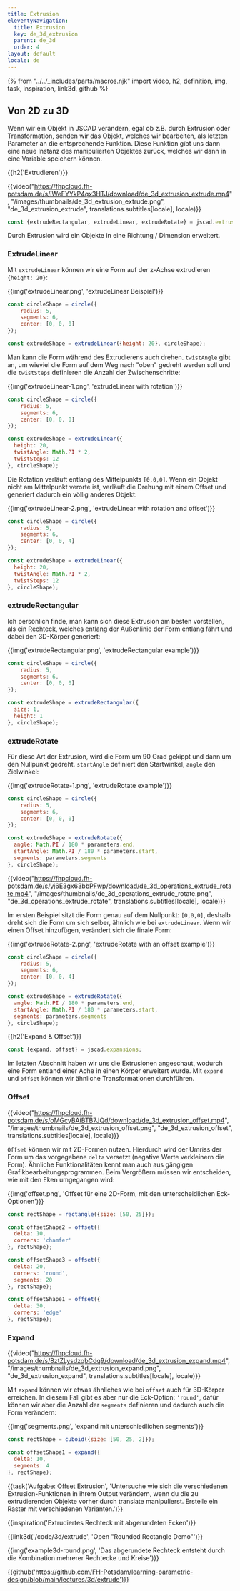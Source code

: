 ```yaml
---
title: Extrusion
eleventyNavigation:
  title: Extrusion
  key: de_3d_extrusion
  parent: de_3d
  order: 4
layout: default
locale: de
---
```


{% from "../../_includes/parts/macros.njk" import video, h2, definition, img, task, inspiration, link3d, github %}

## Von 2D zu 3D 

Wenn wir ein Objekt in JSCAD verändern, egal ob z.B. durch Extrusion oder Transformation, senden wir das Objekt, welches wir bearbeiten, als letzten Parameter an die entsprechende Funktion. Diese Funktion gibt uns dann eine neue Instanz des manipulierten Objektes zurück, welches wir dann in eine Variable speichern können.

{{h2('Extrudieren')}}

{{video("https://fhpcloud.fh-potsdam.de/s/iWeFYYkP4qx3HTJ/download/de_3d_extrusion_extrude.mp4", "/images/thumbnails/de_3d_extrusion_extrude.png", "de_3d_extrusion_extrude", translations.subtitles[locale], locale)}}

<!--
de: https://fhpcloud.fh-potsdam.de/s/iWeFYYkP4qx3HTJ
en: https://fhpcloud.fh-potsdam.de/s/y5sL6K5kfwW6CfL
-->

```js
const {extrudeRectangular, extrudeLinear, extrudeRotate} = jscad.extrusions;
```

Durch Extrusion wird ein Objekte in eine Richtung / Dimension erweitert.

### ExtrudeLinear

Mit `extrudeLinear` können wir eine Form auf der z-Achse extrudieren `{height: 20}`:

{{img('extrudeLinear.png', 'extrudeLinear Beispiel')}}

```js
const circleShape = circle({
    radius: 5,
    segments: 6,
    center: [0, 0, 0]
});

const extrudeShape = extrudeLinear({height: 20}, circleShape);
```

Man kann die Form während des Extrudierens auch drehen. `twistAngle` gibt an, um wieviel die Form auf dem Weg nach "oben" gedreht werden soll und die `twistSteps` definieren die Anzahl der Zwischenschritte:

{{img('extrudeLinear-1.png', 'extrudeLinear with rotation')}}

```js
const circleShape = circle({
    radius: 5,
    segments: 6,
    center: [0, 0, 0]
});

const extrudeShape = extrudeLinear({
  height: 20,
  twistAngle: Math.PI * 2,
  twistSteps: 12
}, circleShape);
```

Die Rotation verläuft entlang des Mittelpunkts `[0,0,0]`. Wenn ein Objekt nicht am Mittelpunkt verorte ist, verläuft die Drehung mit einem Offset und generiert dadurch ein völlig anderes Objekt:

{{img('extrudeLinear-2.png', 'extrudeLinear with rotation and offset')}}

```js
const circleShape = circle({
    radius: 5,
    segments: 6,
    center: [0, 0, 4]
});

const extrudeShape = extrudeLinear({
  height: 20,
  twistAngle: Math.PI * 2,
  twistSteps: 12
}, circleShape);
```

### extrudeRectangular

Ich persönlich finde, man kann sich diese Extrusion am besten vorstellen, als ein Rechteck, welches entlang der Außenlinie der Form entlang fährt und dabei den 3D-Körper generiert:

{{img('extrudeRectangular.png', 'extrudeRectangular example')}}

```js
const circleShape = circle({
    radius: 5,
    segments: 6,
    center: [0, 0, 0]
});

const extrudeShape = extrudeRectangular({
  size: 1,
  height: 1
}, circleShape);
```

### extrudeRotate

Für diese Art der Extrusion, wird die Form um 90 Grad gekippt und dann um den Nullpunkt gedreht. `startAngle` definiert den Startwinkel, `angle` den Zielwinkel:

{{img('extrudeRotate-1.png', 'extrudeRotate example')}}

```js
const circleShape = circle({
    radius: 5,
    segments: 6,
    center: [0, 0, 0]
});

const extrudeShape = extrudeRotate({
  angle: Math.PI / 180 * parameters.end,
  startAngle: Math.PI / 180 * parameters.start,
  segments: parameters.segments
}, circleShape);
```

{{video("https://fhpcloud.fh-potsdam.de/s/yj6E3gx63bbPFwp/download/de_3d_operations_extrude_rotate.mp4", "/images/thumbnails/de_3d_operations_extrude_rotate.png", "de_3d_operations_extrude_rotate", translations.subtitles[locale], locale)}}

<!--
de: https://fhpcloud.fh-potsdam.de/s/yj6E3gx63bbPFwp
en: https://fhpcloud.fh-potsdam.de/s/cqc84F3sZP3g5pb
-->

Im ersten Beispiel sitzt die Form genau auf dem Nullpunkt: `[0,0,0]`, deshalb dreht sich die Form um sich selber, ähnlich wie bei `extrudeLinear`. Wenn wir einen Offset hinzufügen, verändert sich die finale Form:

{{img('extrudeRotate-2.png', 'extrudeRotate with an offset example')}}

```js
const circleShape = circle({
    radius: 5,
    segments: 6,
    center: [0, 0, 4]
});

const extrudeShape = extrudeRotate({
  angle: Math.PI / 180 * parameters.end,
  startAngle: Math.PI / 180 * parameters.start,
  segments: parameters.segments
}, circleShape);
```

{{h2('Expand & Offset')}}

```js
const {expand, offset} = jscad.expansions;
```

Im letzten Abschnitt haben wir uns die Extrusionen angeschaut, wodurch eine Form entland einer Ache in einen Körper erweitert wurde. Mit `expand` und `offset` können wir ähnliche Transformationen durchführen.

### Offset

{{video("https://fhpcloud.fh-potsdam.de/s/oMGcyBAiBTB7JQd/download/de_3d_extrusion_offset.mp4", "/images/thumbnails/de_3d_extrusion_offset.png", "de_3d_extrusion_offset", translations.subtitles[locale], locale)}}

<!--
de: https://fhpcloud.fh-potsdam.de/s/oMGcyBAiBTB7JQd
en: https://fhpcloud.fh-potsdam.de/s/KWCPMqMPzf8s6t2
-->

`Offset` können wir mit 2D-Formen nutzen. Hierdurch wird der Umriss der Form um das vorgegebene `delta` versetzt (negative Werte verkleinern die Form). Ähnliche Funktionalitäten kennt man auch aus gängigen Grafikbearbeitungsprogrammen. Beim Vergrößern müssen wir entscheiden, wie mit den Eken umgegangen wird:

{{img('offset.png', 'Offset für eine 2D-Form, mit den unterscheidlichen Eck-Optionen')}}

```js
const rectShape = rectangle({size: [50, 25]});

const offsetShape2 = offset({
  delta: 10,
  corners: 'chamfer'
}, rectShape);

const offsetShape3 = offset({
  delta: 20,
  corners: 'round',
  segments: 20
}, rectShape);

const offsetShape1 = offset({
  delta: 30,
  corners: 'edge'
}, rectShape);
```

### Expand

{{video("https://fhpcloud.fh-potsdam.de/s/8ztZLysdzqbCdq9/download/de_3d_extrusion_expand.mp4", "/images/thumbnails/de_3d_extrusion_expand.png", "de_3d_extrusion_expand", translations.subtitles[locale], locale)}}

<!--
de: https://fhpcloud.fh-potsdam.de/s/8ztZLysdzqbCdq9
en: https://fhpcloud.fh-potsdam.de/s/nDrxii2jHXXxR79
-->

Mit `expand` können wir etwas ähnliches wie bei `offset` auch für 3D-Körper erreichen. In diesem Fall gibt es aber nur die Eck-Option: `'round'`, dafür können wir aber die Anzahl der `segments` definieren und dadurch auch die Form verändern:

{{img('segments.png', 'expand mit unterschiedlichen segments')}}

```js
const rectShape = cuboid({size: [50, 25, 2]});

const offsetShape1 = expand({
  delta: 10,
  segments: 4
}, rectShape); 
```

{{task('Aufgabe: Offset Extrusion', 'Untersuche wie sich die verschiedenen Extrusion-Funktionen in ihrem Output verändern, wenn du die zu extrudierenden Objekte vorher durch translate manipulierst. Erstelle ein Raster mit verschiedenen Varianten.')}}

{{inspiration('Extrudiertes Rechteck mit abgerundeten Ecken')}}

{{link3d('/code/3d/extrude', 'Open "Rounded Rectangle Demo"')}}

{{img('example3d-round.png', 'Das abgerundete Rechteck entsteht durch die Kombination mehrerer Rechtecke und Kreise')}}

{{github('https://github.com/FH-Potsdam/learning-parametric-design/blob/main/lectures/3d/extrude')}}
